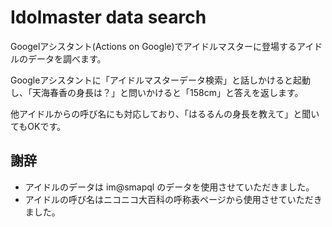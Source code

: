 # Idolmaster data search
 Googelアシスタント(Actions on Google)でアイドルマスターに登場するアイドルのデータを調べます。
 
 Googleアシスタントに「アイドルマスターデータ検索」と話しかけると起動し、「天海春香の身長は？」と問いかけると「158cm」と答えを返します。
 
 他アイドルからの呼び名にも対応しており、「はるるんの身長を教えて」と聞いてもOKです。
 
## 謝辞
* アイドルのデータは im@smapql のデータを使用させていただきました。
* アイドルの呼び名はニコニコ大百科の呼称表ページから使用させていただきました。
